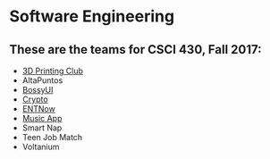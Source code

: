 # Software Engineering

## These are the teams for CSCI 430, Fall 2017:

* [3D Printing Club](3dprintingclub.md)
* AltaPuntos
* [BossyUI](BOSSYUI.md)
* [Crypto](crypto.md)
* [ENTNow](ENTNow.md)
* [Music App](MusicApp.md)
* Smart Nap
* Teen Job Match
* Voltanium
